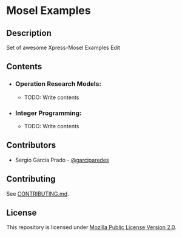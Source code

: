 # Mosel Examples

## Description

Set of awesome Xpress-Mosel Examples Edit


## Contents
  
  * ### Operation Research Models:
    * TODO: Write contents
  * ### Integer Programming:
    * TODO: Write contents
    

## Contributors
  
  * Sergio García Prado - [@garciparedes](http://garciparedes.me)

## Contributing

See [CONTRIBUTING.md](CONTRIBUTING.md).

## License

This repository is licensed under [Mozilla Public License Version 2.0](LICENSE).
